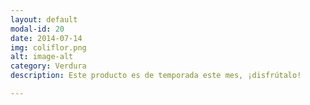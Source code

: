 ```yaml
---
layout: default
modal-id: 20
date: 2014-07-14
img: coliflor.png
alt: image-alt
category: Verdura
description: Este producto es de temporada este mes, ¡disfrútalo!

---
```

